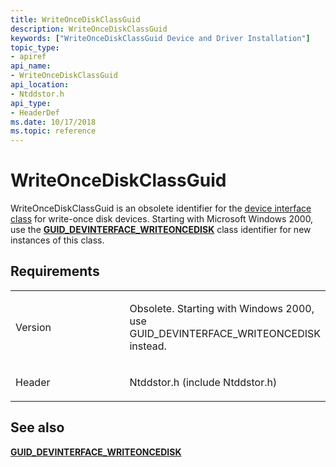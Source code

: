 ```yaml
---
title: WriteOnceDiskClassGuid
description: WriteOnceDiskClassGuid
keywords: ["WriteOnceDiskClassGuid Device and Driver Installation"]
topic_type:
- apiref
api_name:
- WriteOnceDiskClassGuid
api_location:
- Ntddstor.h
api_type:
- HeaderDef
ms.date: 10/17/2018
ms.topic: reference
---
```


# WriteOnceDiskClassGuid


WriteOnceDiskClassGuid is an obsolete identifier for the [device interface class](./overview-of-device-interface-classes.md) for write-once disk devices. Starting with Microsoft Windows 2000, use the [**GUID_DEVINTERFACE_WRITEONCEDISK**](guid-devinterface-writeoncedisk.md) class identifier for new instances of this class.

## Requirements

<table>
<colgroup>
<col width="50%" />
<col width="50%" />
</colgroup>
<tbody>
<tr class="odd">
<td align="left"><p>Version</p></td>
<td align="left"><p>Obsolete. Starting with Windows 2000, use GUID_DEVINTERFACE_WRITEONCEDISK instead.</p></td>
</tr>
<tr class="even">
<td align="left"><p>Header</p></td>
<td align="left">Ntddstor.h (include Ntddstor.h)</td>
</tr>
</tbody>
</table>

## See also


[**GUID_DEVINTERFACE_WRITEONCEDISK**](guid-devinterface-writeoncedisk.md)

 

